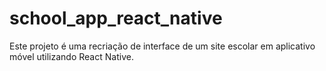 # school_app_react_native
Este projeto é uma recriação de interface de um site escolar em aplicativo móvel utilizando React Native.
